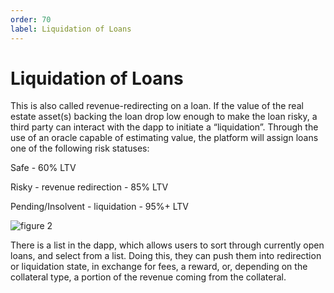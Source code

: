 ```yaml
---
order: 70
label: Liquidation of Loans
---
```


# Liquidation of Loans

This is also called revenue-redirecting on a loan. If the value of the real estate asset(s) backing the loan drop low enough to make the loan risky, a third party can interact with the dapp to initiate a “liquidation”.
Through the use of an oracle capable of estimating value, the platform will assign loans one of the following risk statuses:

Safe - 60% LTV

Risky - revenue redirection - 85% LTV

Pending/Insolvent - liquidation - 95%+ LTV


![_figure 2_](/images/contract_diagram_f2.png)

There is a list in the dapp, which allows users to sort through currently open loans, and select from a list. Doing this, they can push them into redirection or liquidation state, in exchange for fees, a reward, or, depending on the collateral type, a portion of the revenue coming from the collateral.